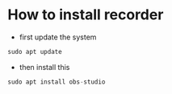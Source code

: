 
# How to install recorder 

- first update the system

```php
sudo apt update
```

- then install this

```php
sudo apt install obs-studio
```

